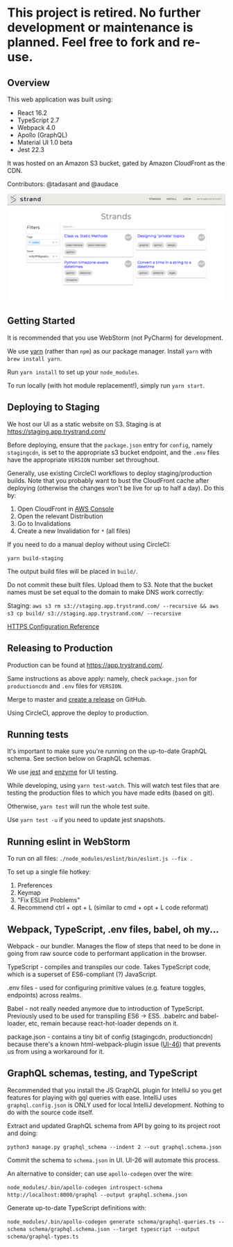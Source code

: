 # This project is retired. No further development or maintenance is planned. Feel free to fork and re-use.

## Overview

This web application was built using:
* React 16.2
* TypeScript 2.7
* Webpack 4.0
* Apollo (GraphQL)
* Material UI 1.0 beta
* Jest 22.3

It was hosted on an Amazon S3 bucket, gated by Amazon CloudFront as the CDN.

Contributors: @tadasant and @audace

![screenshot](https://github.com/StrandHQ/strand-ui/blob/master/media/strand-ui.png?raw=true)

## Getting Started

It is recommended that you use WebStorm (not PyCharm) for development.

We use [yarn](https://yarnpkg.com/en/) (rather than `npm`) as our package manager. Install `yarn` with `brew install yarn`.

Run `yarn install` to set up your `node_modules`.

To run locally (with hot module replacement!), simply run `yarn start`.

## Deploying to Staging

We host our UI as a static website on S3. Staging is at https://staging.app.trystrand.com/

Before deploying, ensure that the `package.json` entry for `config`, namely `stagingcdn`, is
set to the appropriate s3 bucket endpoint, and the `.env` files have the appropriate `VERSION` number set throughout.

Generally, use existing CircleCI workflows to deploy staging/production builds. Note that you probably want to bust
the CloudFront cache after deploying (otherwise the changes won't be live for up to half a day). Do this by:
1) Open CloudFront in [AWS Console](https://console.aws.amazon.com/cloudfront) 
2) Open the relevant Distribution
3) Go to Invalidations
4) Create a new Invalidation for `*` (all files)

If you need to do a manual deploy without using CircleCI:

`yarn build-staging`

The output build files will be placed in `build/`.

Do not commit these built files. Upload them to S3. Note that the bucket names must be set equal to the domain to make DNS work correctly:

Staging: `aws s3 rm s3://staging.app.trystrand.com/ --recursive && aws s3 cp build/ s3://staging.app.trystrand.com/ --recursive`

[HTTPS Configuration Reference](https://medium.com/@sbuckpesch/setup-aws-s3-static-website-hosting-using-ssl-acm-34d41d32e394)

## Releasing to Production

Production can be found at  https://app.trystrand.com/.

Same instructions as above apply: namely, check `package.json` for `productioncdn` and `.env` files for `VERSION`.

Merge to master and [create a release](https://help.github.com/articles/creating-releases/) on GitHub.

Using CircleCI, approve the deploy to production.

## Running tests

It's important to make sure you're running on the up-to-date GraphQL schema. See section below on GraphQL schemas.

We use [jest](https://github.com/facebook/jest) and [enzyme](https://github.com/airbnb/enzyme) for UI testing.

While developing, using `yarn test-watch`. This will watch test files that are testing the production files to which you have made edits (based on git).

Otherwise, `yarn test` will run the whole test suite.

Use `yarn test -u` if you need to update jest snapshots.

## Running eslint in WebStorm

To run on all files: `./node_modules/eslint/bin/eslint.js --fix .`

To set up a single file hotkey:
1) Preferences
2) Keymap
3) "Fix ESLint Problems"
4) Recommend ctrl + opt + L (similar to cmd + opt + L code reformat) 

## Webpack, TypeScript, .env files, babel, oh my...

Webpack - our bundler. Manages the flow of steps that need to be done in going from raw source code to performant
application in the browser.

TypeScript - compiles and transpiles our code. Takes TypeScript code, which is a superset of ES6-compliant (?) JavaScript.

.env files - used for configuring primitive values (e.g. feature toggles, endpoints) across realms.

Babel - not really needed anymore due to introduction of TypeScript. Previously used to be used for transpiling ES6 -> ES5.
.babelrc and babel-loader, etc, remain because react-hot-loader depends on it.

package.json - contains a tiny bit of config (stagingcdn, productioncdn) because there's a known html-webpack-plugin
issue ([UI-46](https://solutionloft.atlassian.net/browse/UI-46)) that prevents us from using a workaround for it. 

## GraphQL schemas, testing, and TypeScript

Recommended that you install the JS GraphQL plugin for IntelliJ so you get features for playing with gql queries with ease.
IntelliJ uses `graphql.config.json` is ONLY used for local IntelliJ development. Nothing to do with the source code itself.
 

Extract and updated GraphQL schema from API by going to its project root and doing:

`python3 manage.py graphql_schema --indent 2 --out graphql.schema.json`

Commit the schema to `schema.json` in UI. UI-26 will automate this process.

An alternative to consider; can use `apollo-codegen` over the wire:

`node_modules/.bin/apollo-codegen introspect-schema http://localhost:8000/graphql --output graphql.schema.json`
 
Generate up-to-date TypeScript definitions with:

`node_modules/.bin/apollo-codegen generate schema/graphql-queries.ts --schema schema/graphql.schema.json --target typescript --output schema/graphql-types.ts`
